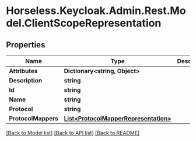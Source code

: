 # Horseless.Keycloak.Admin.Rest.Model.ClientScopeRepresentation

## Properties

Name | Type | Description | Notes
------------ | ------------- | ------------- | -------------
**Attributes** | **Dictionary&lt;string, Object&gt;** |  | [optional] 
**Description** | **string** |  | [optional] 
**Id** | **string** |  | [optional] 
**Name** | **string** |  | [optional] 
**Protocol** | **string** |  | [optional] 
**ProtocolMappers** | [**List&lt;ProtocolMapperRepresentation&gt;**](ProtocolMapperRepresentation.md) |  | [optional] 

[[Back to Model list]](../README.md#documentation-for-models) [[Back to API list]](../README.md#documentation-for-api-endpoints) [[Back to README]](../README.md)


